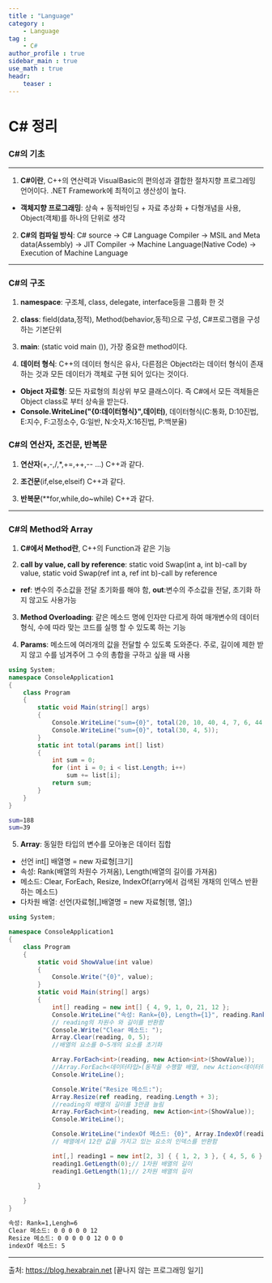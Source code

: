 ```yaml
---
title : "Language"
category :
    - Language
tag :
    - C#
author_profile : true
sidebar_main : true
use_math : true
headr:
    teaser : 
---
```


# C# 정리

### C#의 기초

---

1. **C#이란**, C++의 연산력과 VisualBasic의 편의성과 결합한 절차지향 프로그레밍 언어이다. .NET Framework에 최적이고 생산성이 높다.

- **객체지향 프로그래밍**: 상속 + 동적바인딩 + 자료 추상화 + 다형개념을 사용, Object(객체)를 하나의 단위로 생각

2. **C#의 컴파일 방식**: C# source -> C# Language Compiler -> MSIL and Meta data(Assembly) 
-> JIT Compiler -> Machine Language(Native Code) -> Execution of Machine Language

---

### C#의 구조

1. **namespace**: 구조체, class, delegate, interface등을 그룹화 한 것

2. **class**: field(data,정적), Method(behavior,동적)으로 구성, C#프로그램을 구성하는 기본단위

3. **main**: (static void main ()), 가장 중요한 method이다.

4. **데이터 형식**: C++의 데이터 형식은 유사, 다른점은 Object라는 데이터 형식이 존재하는 것과 모든 데이터가 객체로 구현 되어 있다는 것이다. 

- **Object 자료형**: 모든 자료형의 최상위 부모 클래스이다. 즉 C#에서 모든 객체들은 Object class로 부터 상속을 받는다.
- **Console.WriteLine("{0:데이터형식}",데이터)**, 데이터형식(C:통화, D:10진법, E:지수, F:고정소수, G:일반, N:숫자,X:16진법, P:백분율)

### C#의 연산자, 조건문, 반복문

1. **연산자**(+,-,/,*,+=,++,-- ...) C++과 같다.

2. **조건문**(if,else,elseif) C++과 같다.

3. **반복문**(**for,while,do~while) C++과 같다.

---
### C#의 Method와 Array

1. **C#에서 Method란**, C++의 Function과 같은 기능

2. **call by value, call by reference**: static void Swap(int a, int b)-call by value, static void Swap(ref int a, ref int b)-call by reference
- **ref**: 변수의 주소값을 전달 초기화를 해야 함, **out**:변수의 주소값을 전달, 초기화 하지 않고도 사용가능 

3. **Method Overloading**: 같은 메소드 명에 인자만 다르게 하여 매개변수의  데이터 형식, 수에 따라 맞는 코드를 실행 할 수 있도록 하는 기능

4. **Params**: 메소드에 여러개의 값을 전달할 수 있도록 도와준다. 주로, 길이에 제한 받지 않고 수를 넘겨주어 그 수의 총합을 구하고 싶을 때 사용

```c#
using System;
namespace ConsoleApplication1
{
    class Program
    {
        static void Main(string[] args)
        {
            Console.WriteLine("sum={0}", total(20, 10, 40, 4, 7, 6, 44, 55, 2));
            Console.WriteLine("sum={0}", total(30, 4, 5));
        }
        static int total(params int[] list)
        {
            int sum = 0;
            for (int i = 0; i < list.Length; i++)
                sum += list[i];
            return sum;
        }
    }
}
```

```sh
sum=188
sum=39
```

5. **Array**: 동일한 타입의 변수를 모아놓은 데이터 집합
- 선언 int[] 배열명 = new 자료형[크기]
- 속성: Rank(배열의 차원수 가져옴), Length(배열의 길이를 가져옴)
- 메소드: Clear, ForEach, Resize, IndexOf(arry에서 검색된 개채의 인덱스 반환하는 메소드)
- 다차원 배열: 선언(자료형[,]배열명 = new 자료형[행, 열];)

```C#
using System;

namespace ConsoleApplication1
{
    class Program
    {
        static void ShowValue(int value)
        {
            Console.Write("{0}", value);
        }
        static void Main(string[] args)
        {
            int[] reading = new int[] { 4, 9, 1, 0, 21, 12 };
            Console.WriteLine("속성: Rank={0}, Length={1}", reading.Rank, reading.Length);
            // reading의 차원수 와 길이를 반환함
            Console.Write("Clear 메소드: ");
            Array.Clear(reading, 0, 5);
            //배열의 요소를 0~5개의 요소를 초기화

            Array.ForEach<int>(reading, new Action<int>(ShowValue));
            //Array.ForEach<데이터타입>(동작을 수행할 배열, new Action<데이터타입>(액션);)
            Console.WriteLine();

            Console.Write("Resize 메소드:");
            Array.Resize(ref reading, reading.Length + 3);
            //reading의 배열의 길이를 3만큼 늘림
            Array.ForEach<int>(reading, new Action<int>(ShowValue));
            Console.WriteLine();

            Console.WriteLine("indexOf 메소드: {0}", Array.IndexOf(reading, 12));
            // 배열에서 12란 값을 가지고 있는 요소의 인덱스를 반환함

            int[,] reading1 = new int[2, 3] { { 1, 2, 3 }, { 4, 5, 6 } };
            reading1.GetLength(0);// 1차원 배열의 길이
            reading1.GetLength(1);// 2차원 배열의 길이

        }
        
    }
}

```

```sh
속성: Rank=1,Lengh=6
Clear 메소드: 0 0 0 0 0 12
Resize 메소드: 0 0 0 0 0 12 0 0 0
indexOf 메소드: 5
```
---







출처: https://blog.hexabrain.net
[끝나지 않는 프로그래밍 일기]
